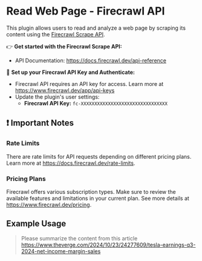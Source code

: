 # Read Web Page - Firecrawl API

This plugin allows users to read and analyze a web page by scraping its content using the [Firecrawl Scrape API](https://docs.firecrawl.dev/api-reference/endpoint/scrape).

👉 **Get started with the Firecrawl Scrape API:**  
- API Documentation: https://docs.firecrawl.dev/api-reference

🔑 **Set up your Firecrawl API Key and Authenticate:**  
- Firecrawl API requires an API key for access. Learn more at https://www.firecrawl.dev/app/api-keys
- Update the plugin's user settings:
  - **Firecrawl API Key:** `fc-XXXXXXXXXXXXXXXXXXXXXXXXXXXXXXXX`  

## ❗ Important Notes

### Rate Limits
There are rate limits for API requests depending on different pricing plans. Learn more at https://docs.firecrawl.dev/rate-limits.

### Pricing Plans
Firecrawl offers various subscription types. Make sure to review the available features and limitations in your current plan. See more details at https://www.firecrawl.dev/pricing.

## Example Usage
> Please summarize the content from this article https://www.theverge.com/2024/10/23/24277609/tesla-earnings-q3-2024-net-income-margin-sales
